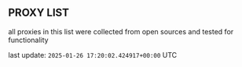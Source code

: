 ## PROXY LIST

all proxies in this list were collected from open sources and tested for functionality

last update: `2025-01-26 17:20:02.424917+00:00` UTC
